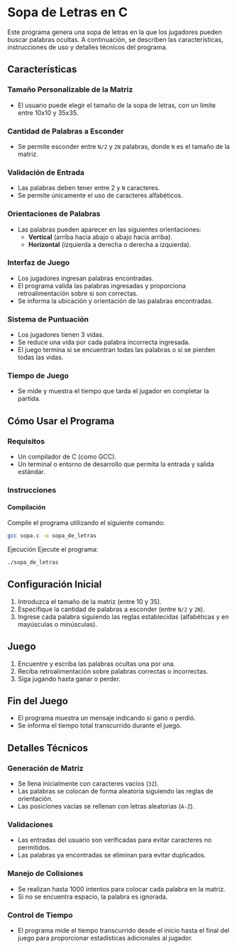 # Sopa de Letras en C

Este programa genera una sopa de letras en la que los jugadores pueden buscar palabras ocultas. A continuación, se describen las características, instrucciones de uso y detalles técnicos del programa.

## Características

### Tamaño Personalizable de la Matriz
- El usuario puede elegir el tamaño de la sopa de letras, con un límite entre 10x10 y 35x35.

### Cantidad de Palabras a Esconder
- Se permite esconder entre `N/2` y `2N` palabras, donde `N` es el tamaño de la matriz.

### Validación de Entrada
- Las palabras deben tener entre 2 y `N` caracteres.
- Se permite únicamente el uso de caracteres alfabéticos.

### Orientaciones de Palabras
- Las palabras pueden aparecer en las siguientes orientaciones:
  - **Vertical** (arriba hacia abajo o abajo hacia arriba).
  - **Horizontal** (izquierda a derecha o derecha a izquierda).

### Interfaz de Juego
- Los jugadores ingresan palabras encontradas.
- El programa valida las palabras ingresadas y proporciona retroalimentación sobre si son correctas.
- Se informa la ubicación y orientación de las palabras encontradas.

### Sistema de Puntuación
- Los jugadores tienen 3 vidas.
- Se reduce una vida por cada palabra incorrecta ingresada.
- El juego termina si se encuentran todas las palabras o si se pierden todas las vidas.

### Tiempo de Juego
- Se mide y muestra el tiempo que tarda el jugador en completar la partida.

## Cómo Usar el Programa

### Requisitos
- Un compilador de C (como GCC).
- Un terminal o entorno de desarrollo que permita la entrada y salida estándar.

### Instrucciones

#### Compilación
Compile el programa utilizando el siguiente comando:
```bash
gcc sopa.c -o sopa_de_letras
```
Ejecución
Ejecute el programa:
```bash
./sopa_de_letras
```

## Configuración Inicial
1. Introduzca el tamaño de la matriz (entre 10 y 35).
2. Especifique la cantidad de palabras a esconder (entre `N/2` y `2N`).
3. Ingrese cada palabra siguiendo las reglas establecidas (alfabéticas y en mayúsculas o minúsculas).

## Juego
1. Encuentre y escriba las palabras ocultas una por una.
2. Reciba retroalimentación sobre palabras correctas o incorrectas.
3. Siga jugando hasta ganar o perder.

## Fin del Juego
- El programa muestra un mensaje indicando si ganó o perdió.
- Se informa el tiempo total transcurrido durante el juego.

## Detalles Técnicos

### Generación de Matriz
- Se llena inicialmente con caracteres vacíos (`32`).
- Las palabras se colocan de forma aleatoria siguiendo las reglas de orientación.
- Las posiciones vacías se rellenan con letras aleatorias (`A-Z`).

### Validaciones
- Las entradas del usuario son verificadas para evitar caracteres no permitidos.
- Las palabras ya encontradas se eliminan para evitar duplicados.

### Manejo de Colisiones
- Se realizan hasta 1000 intentos para colocar cada palabra en la matriz.
- Si no se encuentra espacio, la palabra es ignorada.

### Control de Tiempo
- El programa mide el tiempo transcurrido desde el inicio hasta el final del juego para proporcionar estadísticas adicionales al jugador.
